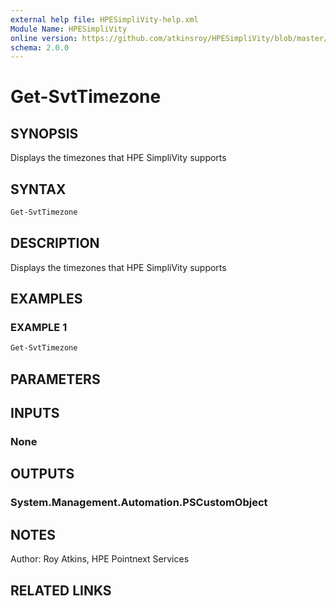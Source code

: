 ```yaml
---
external help file: HPESimpliVity-help.xml
Module Name: HPESimpliVity
online version: https://github.com/atkinsroy/HPESimpliVity/blob/master/docs/Get-SvtDatastoreComputeNode.md
schema: 2.0.0
---
```


# Get-SvtTimezone

## SYNOPSIS

Displays the timezones that HPE SimpliVity supports

## SYNTAX

```PowerShell
Get-SvtTimezone
```

## DESCRIPTION

Displays the timezones that HPE SimpliVity supports

## EXAMPLES

### EXAMPLE 1

```PowerShell
Get-SvtTimezone
```

## PARAMETERS

## INPUTS

### None

## OUTPUTS

### System.Management.Automation.PSCustomObject

## NOTES

Author: Roy Atkins, HPE Pointnext Services

## RELATED LINKS
